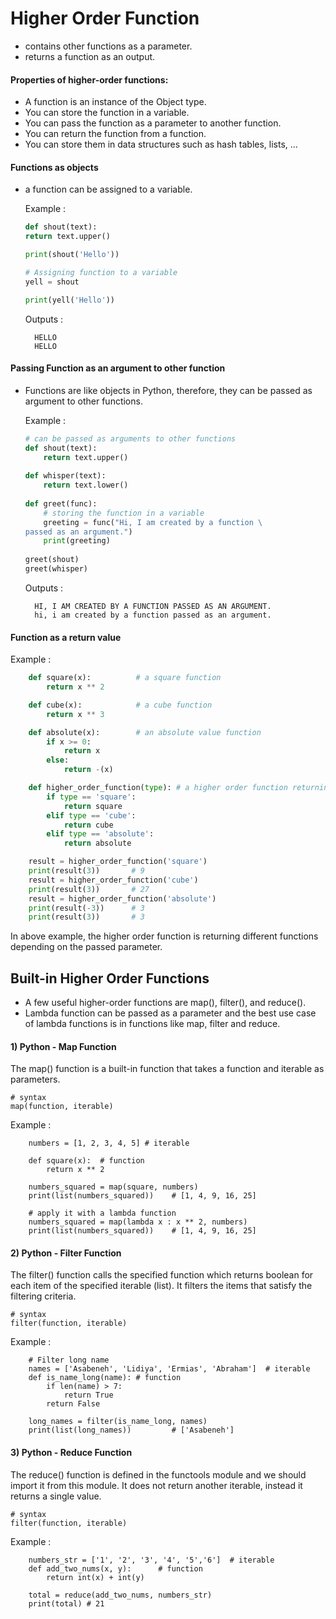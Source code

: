 # **Higher Order Function**
- contains other functions as a parameter.
- returns a function as an output.

#### **Properties of higher-order functions:**
- A function is an instance of the Object type.
- You can store the function in a variable.
- You can pass the function as a parameter to another function.
- You can return the function from a function.
- You can store them in data structures such as hash tables, lists, ...

#### **Functions as objects**
- a function can be assigned to a variable.

    Example :
    ~~~Python
    def shout(text): 
    return text.upper() 
    
    print(shout('Hello')) 
    
    # Assigning function to a variable
    yell = shout 
    
    print(yell('Hello')) 
    ~~~

    Outputs : 

        HELLO
        HELLO

#### **Passing Function as an argument to other function**
- Functions are like objects in Python, therefore, they can be passed as argument to other functions.

    Example :
    ~~~Python
    # can be passed as arguments to other functions 
    def shout(text): 
        return text.upper() 
        
    def whisper(text): 
        return text.lower() 
        
    def greet(func): 
        # storing the function in a variable 
        greeting = func("Hi, I am created by a function \
    passed as an argument.") 
        print(greeting)  
        
    greet(shout) 
    greet(whisper)
    ~~~
    Outputs : 

        HI, I AM CREATED BY A FUNCTION PASSED AS AN ARGUMENT.
        hi, i am created by a function passed as an argument.

#### **Function as a return value**

Example :
```py
    def square(x):          # a square function
        return x ** 2

    def cube(x):            # a cube function
        return x ** 3

    def absolute(x):        # an absolute value function
        if x >= 0:
            return x
        else:
            return -(x)

    def higher_order_function(type): # a higher order function returning a function
        if type == 'square':
            return square
        elif type == 'cube':
            return cube
        elif type == 'absolute':
            return absolute

    result = higher_order_function('square')
    print(result(3))       # 9
    result = higher_order_function('cube')
    print(result(3))       # 27
    result = higher_order_function('absolute')
    print(result(-3))      # 3
    print(result(3))       # 3
```
In above example, the higher order function is returning different functions depending on the passed parameter.

## **Built-in Higher Order Functions**
- A few useful higher-order functions are map(), filter(), and reduce().
- Lambda function can be passed as a parameter and the best use case of lambda functions is in functions like map, filter and reduce.

#### **1) Python - Map Function**

The map() function is a built-in function that takes a function and iterable as parameters.

    # syntax
    map(function, iterable)
Example :
~~~Py
    numbers = [1, 2, 3, 4, 5] # iterable

    def square(x):  # function
        return x ** 2

    numbers_squared = map(square, numbers)
    print(list(numbers_squared))    # [1, 4, 9, 16, 25]

    # apply it with a lambda function
    numbers_squared = map(lambda x : x ** 2, numbers)
    print(list(numbers_squared))    # [1, 4, 9, 16, 25]
~~~

#### **2) Python - Filter Function**
The filter() function calls the specified function which returns boolean for each item of the specified iterable (list). It filters the items that satisfy the filtering criteria.

    # syntax
    filter(function, iterable)

Example :
~~~Py
    # Filter long name
    names = ['Asabeneh', 'Lidiya', 'Ermias', 'Abraham']  # iterable
    def is_name_long(name): # function
        if len(name) > 7:
            return True
        return False

    long_names = filter(is_name_long, names)
    print(list(long_names))         # ['Asabeneh']
~~~

#### **3) Python - Reduce Function**

The reduce() function is defined in the functools module and we should import it from this module. It does not return another iterable, instead it returns a single value.

    # syntax
    filter(function, iterable)

Example :
~~~Py
    numbers_str = ['1', '2', '3', '4', '5','6']  # iterable
    def add_two_nums(x, y):      # function
        return int(x) + int(y)

    total = reduce(add_two_nums, numbers_str)
    print(total) # 21
~~~